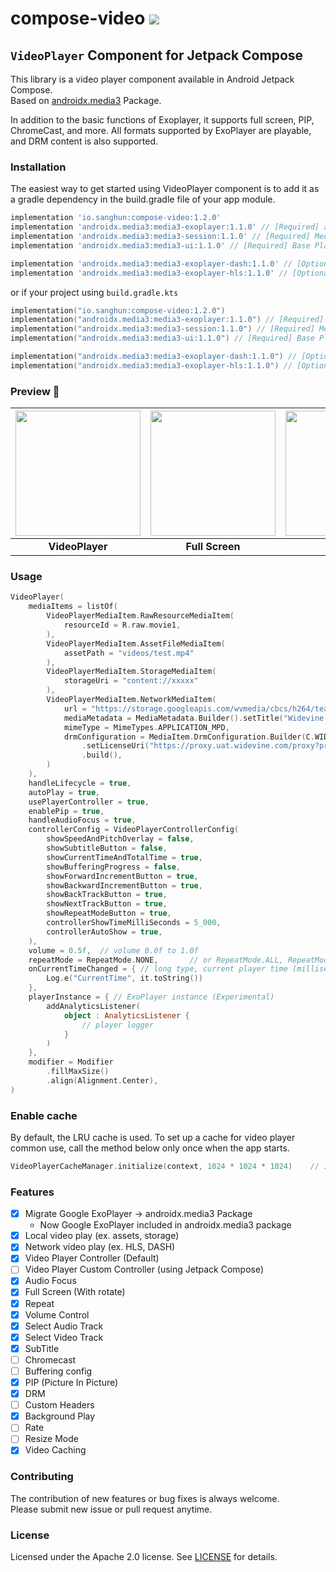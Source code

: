 # compose-video <img src="https://img.shields.io/github/v/release/dsa28s/compose-video.svg?label=latest"/>

## `VideoPlayer` Component for Jetpack Compose

This library is a video player component available in Android Jetpack Compose. <br />
Based on [androidx.media3]((https://github.com/google/ExoPlayer)) Package.

In addition to the basic functions of Exoplayer, it supports full screen, PIP, ChromeCast, and more.
All formats supported by ExoPlayer are playable, and DRM content is also supported.

### Installation

The easiest way to get started using VideoPlayer component is to add it as a gradle dependency in the build.gradle file
of your app module.

```gradle
implementation 'io.sanghun:compose-video:1.2.0'
implementation 'androidx.media3:media3-exoplayer:1.1.0' // [Required] androidx.media3 ExoPlayer dependency
implementation 'androidx.media3:media3-session:1.1.0' // [Required] MediaSession Extension dependency
implementation 'androidx.media3:media3-ui:1.1.0' // [Required] Base Player UI

implementation 'androidx.media3:media3-exoplayer-dash:1.1.0' // [Optional] If your media item is DASH
implementation 'androidx.media3:media3-exoplayer-hls:1.1.0' // [Optional] If your media item is HLS (m3u8..)
```

or if your project using `build.gradle.kts`

```kotlin
implementation("io.sanghun:compose-video:1.2.0")
implementation("androidx.media3:media3-exoplayer:1.1.0") // [Required] androidx.media3 ExoPlayer dependency
implementation("androidx.media3:media3-session:1.1.0") // [Required] MediaSession Extension dependency
implementation("androidx.media3:media3-ui:1.1.0") // [Required] Base Player UI

implementation("androidx.media3:media3-exoplayer-dash:1.1.0") // [Optional] If your media item is DASH
implementation("androidx.media3:media3-exoplayer-hls:1.1.0") // [Optional] If your media item is HLS (m3u8..)
```

### Preview 📸

| <img src="https://github.com/dsa28s/compose-video/raw/main/artwork/compose-video-player.png" width="200px"> | <img src="https://github.com/dsa28s/compose-video/raw/main/artwork/fullscreen.gif" width="200px"> | <img src="https://github.com/dsa28s/compose-video/raw/main/artwork/pip.gif" width="200px"> |
|:--:|:--:|:--:|
| **VideoPlayer** | **Full Screen** | **PIP** |

### Usage

```kotlin
VideoPlayer(
    mediaItems = listOf(
        VideoPlayerMediaItem.RawResourceMediaItem(
            resourceId = R.raw.movie1,
        ),
        VideoPlayerMediaItem.AssetFileMediaItem(
            assetPath = "videos/test.mp4"
        ),
        VideoPlayerMediaItem.StorageMediaItem(
            storageUri = "content://xxxxx"
        ),
        VideoPlayerMediaItem.NetworkMediaItem(
            url = "https://storage.googleapis.com/wvmedia/cbcs/h264/tears/tears_aes_cbcs.mpd",
            mediaMetadata = MediaMetadata.Builder().setTitle("Widevine DASH cbcs: Tears").build(),
            mimeType = MimeTypes.APPLICATION_MPD,
            drmConfiguration = MediaItem.DrmConfiguration.Builder(C.WIDEVINE_UUID)
                .setLicenseUri("https://proxy.uat.widevine.com/proxy?provider=widevine_test")
                .build(),
        )
    ),
    handleLifecycle = true,
    autoPlay = true,
    usePlayerController = true,
    enablePip = true,
    handleAudioFocus = true,
    controllerConfig = VideoPlayerControllerConfig(
        showSpeedAndPitchOverlay = false,
        showSubtitleButton = false,
        showCurrentTimeAndTotalTime = true,
        showBufferingProgress = false,
        showForwardIncrementButton = true,
        showBackwardIncrementButton = true,
        showBackTrackButton = true,
        showNextTrackButton = true,
        showRepeatModeButton = true,
        controllerShowTimeMilliSeconds = 5_000,
        controllerAutoShow = true,
    ),
    volume = 0.5f,  // volume 0.0f to 1.0f
    repeatMode = RepeatMode.NONE,       // or RepeatMode.ALL, RepeatMode.ONE
    onCurrentTimeChanged = { // long type, current player time (millisec)
        Log.e("CurrentTime", it.toString())
    },
    playerInstance = { // ExoPlayer instance (Experimental)
        addAnalyticsListener(
            object : AnalyticsListener {
                // player logger
            }
        )
    },
    modifier = Modifier
        .fillMaxSize()
        .align(Alignment.Center),
)
```

### Enable cache

By default, the LRU cache is used. To set up a cache for video player common use, call the method below only once when
the app starts.

```kotlin
VideoPlayerCacheManager.initialize(context, 1024 * 1024 * 1024)    // 1GB
```

### Features

- [x] Migrate Google ExoPlayer -> androidx.media3 Package
  - Now Google ExoPlayer included in androidx.media3 package
- [x] Local video play (ex. assets, storage)
- [x] Network video play (ex. HLS, DASH)
- [x] Video Player Controller (Default)
- [ ] Video Player Custom Controller (using Jetpack Compose)
- [x] Audio Focus
- [x] Full Screen (With rotate)
- [x] Repeat
- [x] Volume Control
- [x] Select Audio Track
- [x] Select Video Track
- [x] SubTitle
- [ ] Chromecast
- [ ] Buffering config
- [x] PIP (Picture In Picture)
- [x] DRM
- [ ] Custom Headers
- [x] Background Play
- [ ] Rate
- [ ] Resize Mode
- [x] Video Caching

### Contributing

The contribution of new features or bug fixes is always welcome. <br />
Please submit new issue or pull request anytime.

### License

Licensed under the Apache 2.0 license. See [LICENSE](LICENSE) for details.
